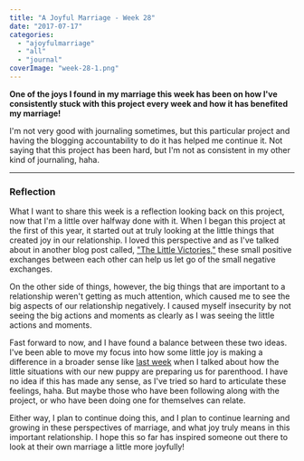 ```yaml
---
title: "A Joyful Marriage - Week 28"
date: "2017-07-17"
categories: 
  - "ajoyfulmarriage"
  - "all"
  - "journal"
coverImage: "week-28-1.png"
---
```


**One of the joys I found in my marriage this week has been on how I've consistently stuck with this project every week and how it has benefited my marriage!**

I'm not very good with journaling sometimes, but this particular project and having the blogging accountability to do it has helped me continue it. Not saying that this project has been hard, but I'm not as consistent in my other kind of journaling, haha.

* * *

### Reflection

What I want to share this week is a reflection looking back on this project, now that I'm a little over halfway done with it. When I began this project at the first of this year, it started out at truly looking at the little things that created joy in our relationship. I loved this perspective and as I've talked about in another blog post called, ["The Little Victories,"](https://freshlymarried.com/the-little-victories/) these small positive exchanges between each other can help us let go of the small negative exchanges.

On the other side of things, however, the big things that are important to a relationship weren't getting as much attention, which caused me to see the big aspects of our relationship negatively. I caused myself insecurity by not seeing the big actions and moments as clearly as I was seeing the little actions and moments.

Fast forward to now, and I have found a balance between these two ideas. I've been able to move my focus into how some little joy is making a difference in a broader sense like [last week](https://freshlymarried.com/a-joyful-marriage-week-27/) when I talked about how the little situations with our new puppy are preparing us for parenthood. I have no idea if this has made any sense, as I've tried so hard to articulate these feelings, haha. But maybe those who have been following along with the project, or who have been doing one for themselves can relate.

Either way, I plan to continue doing this, and I plan to continue learning and growing in these perspectives of marriage, and what joy truly means in this important relationship. I hope this so far has inspired someone out there to look at their own marriage a little more joyfully!
